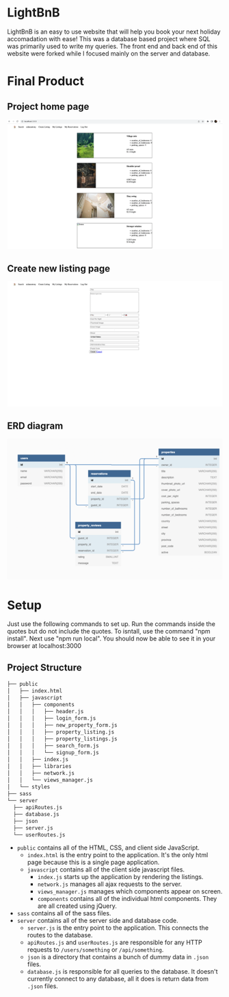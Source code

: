 # LightBnB


LightBnB is an easy to use website that will help you book your next holiday accomadation with ease!
This was a database based project where SQL was primarily used to write my queries. The front end and back end of this website were forked while I focused mainly on the server and database. 

# Final Product
## Project home page
!["Project home page!"](https://github.com/aidanantony/LightBnB/blob/main/LightBnB_WebApp-master/public/javascript/components/Home-page.png)

## Create new listing page
!["Create new listing page!"](https://github.com/aidanantony/LightBnB/blob/main/LightBnB_WebApp-master/public/javascript/components/Create-new-listing.png)

## ERD diagram
!["ERD diagram!"](https://github.com/aidanantony/LightBnB/blob/main/LightBnB_WebApp-master/public/javascript/components/ERD-diagram.png)

# Setup
Just use the following commands to set up. Run the commands inside the quotes but do not include the quotes. To isntall, use the command "npm install". Next use "npm run local". You should now be able to see it in your browser at localhost:3000



## Project Structure

```
├── public
│   ├── index.html
│   ├── javascript
│   │   ├── components 
│   │   │   ├── header.js
│   │   │   ├── login_form.js
│   │   │   ├── new_property_form.js
│   │   │   ├── property_listing.js
│   │   │   ├── property_listings.js
│   │   │   ├── search_form.js
│   │   │   └── signup_form.js
│   │   ├── index.js
│   │   ├── libraries
│   │   ├── network.js
│   │   └── views_manager.js
│   └── styles
├── sass
└── server
  ├── apiRoutes.js
  ├── database.js
  ├── json
  ├── server.js
  └── userRoutes.js
```

* `public` contains all of the HTML, CSS, and client side JavaScript. 
  * `index.html` is the entry point to the application. It's the only html page because this is a single page application.
  * `javascript` contains all of the client side javascript files.
    * `index.js` starts up the application by rendering the listings.
    * `network.js` manages all ajax requests to the server.
    * `views_manager.js` manages which components appear on screen.
    * `components` contains all of the individual html components. They are all created using jQuery.
* `sass` contains all of the sass files. 
* `server` contains all of the server side and database code.
  * `server.js` is the entry point to the application. This connects the routes to the database.
  * `apiRoutes.js` and `userRoutes.js` are responsible for any HTTP requests to `/users/something` or `/api/something`. 
  * `json` is a directory that contains a bunch of dummy data in `.json` files.
  * `database.js` is responsible for all queries to the database. It doesn't currently connect to any database, all it does is return data from `.json` files.
